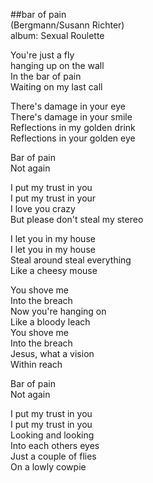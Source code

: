 ##bar of pain  
(Bergmann/Susann Richter)  
album: Sexual Roulette  
  
You're just a fly  
hanging up on the wall  
In the bar of pain  
Waiting on my last call  
  
There's damage in your eye  
There's damage in your smile  
Reflections in my golden drink  
Reflections in your golden eye  
  
Bar of pain  
Not again  
  
I put my trust in you  
I put my trust in your  
I love you crazy  
But please don't steal my stereo  
  
I let you in my house  
I let you in my house  
Steal around steal everything  
Like a cheesy mouse  
  
You shove me  
Into the breach  
Now you're hanging on  
Like a bloody leach  
You shove me  
Into the breach  
Jesus, what a vision  
Within reach  
  
Bar of pain  
Not again  
  
I put my trust in you  
I put my trust in you  
Looking and looking  
Into each others eyes  
Just a couple of flies  
On a lowly cowpie  
